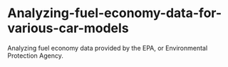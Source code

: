 # Analyzing-fuel-economy-data-for-various-car-models
Analyzing fuel economy data provided by the EPA, or Environmental Protection Agency.
